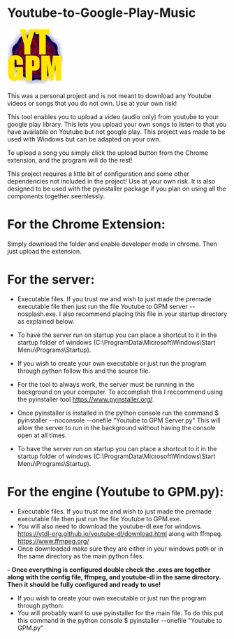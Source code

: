 # Youtube-to-Google-Play-Music

![Icon](https://raw.githubusercontent.com/Brightwater/Youtube-to-Google-Play-Music/master/YouTube_to_GPM%20Chrome%20Extension/YouTube%20to%20GPM/icon.png)

This was a personal project and is not meant to download any Youtube videos or songs that you do not own. Use at your own risk!

This tool enables you to upload a video (audio only) from youtube to your google play library. This lets you upload your own songs to listen to that you have available on Youtube but not google play. This project was made to be used with Windows but can be adapted on your own.

To upload a song you simply click the upload button from the Chrome extension, and the program will do the rest!

This project requires a little bit of configuration and some other dependencies not included in the project! Use at your own risk. It is also designed to be used with the pyinstaller package if you plan on using all the components together seemlessly.

# For the Chrome Extension:
  Simply download the folder and enable developer mode in chrome. Then just upload the extension.
  
# For the server:
  - Executable files. If you trust me and wish to just made the premade executable file then just run the file Youtube to GPM server --nosplash.exe. I also recommend placing this file in your startup directory as explained below.
   - To have the server run on startup you can place a shortcut to it in the startup folder of windows (C:\ProgramData\Microsoft\Windows\Start         Menu\Programs\Startup).

  - If you wish to create your own executable or just run the program through python follow this and the source file.
  - For the tool to always work, the server must be running in the background on your computer. To accomplish this I reccommend using the     pyinstaller tool https://www.pyinstaller.org/.
  - Once pyinstaller is installed in the python console run the command $ pyinstaller --noconsole --onefile "Youtube to GPM Server.py"
    This will allow the server to run in the background without having the console open at all times.
  - To have the server run on startup you can place a shortcut to it in the startup folder of windows (C:\ProgramData\Microsoft\Windows\Start         Menu\Programs\Startup).
  
# For the engine (Youtube to GPM.py):
  - Executable files. If you trust me and wish to just made the premade executable file then just run the file Youtube to GPM.exe.
  - You will also need to download the youtube-dl.exe for windows. https://ytdl-org.github.io/youtube-dl/download.html along with ffmpeg. https://www.ffmpeg.org/
  - Once downloaded make sure they are either in your windows path or in the same directory as the main python files.
  
  **- Once everything is configured double check the .exes are together along with the config file, ffmpeg, and youtube-dl in the same directory. Then it should be fully configured and ready to use!**

  -  If you wish to create your own executable or just run the program through python:
  - You will probably want to use pyinstaller for the main file. To do this put this command in the python console $ pyinstaller --onefile "Youtube to GPM.py"
